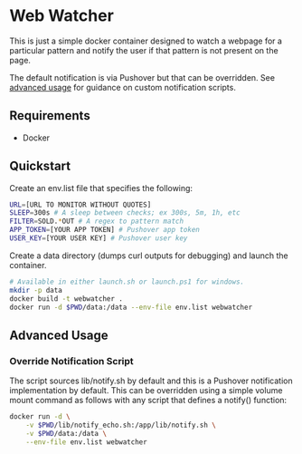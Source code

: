 # Web Watcher

This is just a simple docker container designed to watch a webpage for a
particular pattern and notify the user if that pattern is not present on the
page.

The default notification is via Pushover but that can be overridden. See
[advanced usage](#advanced-usage) for guidance on custom notification scripts.

## Requirements

- Docker

## Quickstart

Create an env.list file that specifies the following:

```bash
URL=[URL TO MONITOR WITHOUT QUOTES]
SLEEP=300s # A sleep between checks; ex 300s, 5m, 1h, etc
FILTER=SOLD.*OUT # A regex to pattern match
APP_TOKEN=[YOUR APP TOKEN] # Pushover app token
USER_KEY=[YOUR USER KEY] # Pushover user key
```

Create a data directory (dumps curl outputs for debugging) and launch the
container.

```bash
# Available in either launch.sh or launch.ps1 for windows.
mkdir -p data
docker build -t webwatcher .
docker run -d $PWD/data:/data --env-file env.list webwatcher
```

## Advanced Usage

### Override Notification Script

The script sources lib/notify.sh by default and this is a Pushover notification
implementation by default. This can be overridden using a simple volume mount
command as follows with any script that defines a notify() function:

```bash
docker run -d \
    -v $PWD/lib/notify_echo.sh:/app/lib/notify.sh \
    -v $PWD/data:/data \
    --env-file env.list webwatcher
```
